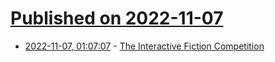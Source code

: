 # [Published on 2022-11-07](index.md)

* [2022-11-07, 01:07:07](https://news.ycombinator.com/item?id=33499734) - [The Interactive Fiction Competition](https://ifcomp.org/)
